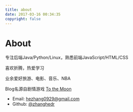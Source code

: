 ```yaml
---
title: about
date: 2017-03-16 00:34:35
copyright: false
---
```


# About

专注后端Java/Python/Linux，熟悉前端JavaScript/HTML/CSS

喜欢折腾，热爱学习

业余爱好旅游、电影、音乐、NBA

Blog名源自剧情游戏 [To the Moon](http://store.steampowered.com/app/206440/)

- Email: hezhang0929@gmail.com
- Github: [@zhanghedr](https://github.com/zhanghedr)